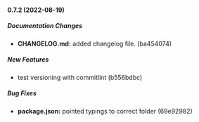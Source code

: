 #### 0.7.2 (2022-08-19)

##### Documentation Changes

- **CHANGELOG.md:** added changelog file. (ba454074)

##### New Features

- test versioning with commitlint (b556bdbc)

##### Bug Fixes

- **package.json:** pointed typings to correct folder (69e92982)
